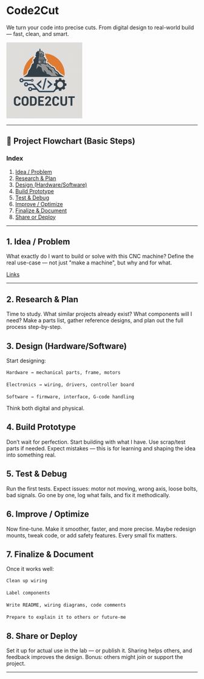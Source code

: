 # Code2Cut  
We turn your code into precise cuts. From digital design to real-world build — fast, clean, and smart.


<img src="logo/3.png" alt="Logo" width="200"/>



---

## 📘 Project Flowchart (Basic Steps)

### Index  
1. [Idea / Problem](#1-idea--problem)  
2. [Research & Plan](#2-research--plan)  
3. [Design (Hardware/Software)](#3-design-hardwaresoftware)  
4. [Build Prototype](#4-build-prototype)  
5. [Test & Debug](#5-test--debug)  
6. [Improve / Optimize](#6-improve--optimize)  
7. [Finalize & Document](#7-finalize--document)  
8. [Share or Deploy](#8-share-or-deploy)

---

## 1. Idea / Problem

What exactly do I want to build or solve with this CNC machine? Define the real use-case — not just "make a machine", but why and for what.


[Links](01_Idea_Problem.md)


---

## 2. Research & Plan

Time to study. What similar projects already exist? What components will I need? Make a parts list, gather reference designs, and plan out the full process step-by-step.

## 3. Design (Hardware/Software)

Start designing:

    Hardware → mechanical parts, frame, motors

    Electronics → wiring, drivers, controller board

    Software → firmware, interface, G-code handling

Think both digital and physical.

## 4. Build Prototype

Don’t wait for perfection. Start building with what I have. Use scrap/test parts if needed. Expect mistakes — this is for learning and shaping the idea into something real.

## 5. Test & Debug

Run the first tests. Expect issues: motor not moving, wrong axis, loose bolts, bad signals. Go one by one, log what fails, and fix it methodically.

## 6. Improve / Optimize

Now fine-tune. Make it smoother, faster, and more precise. Maybe redesign mounts, tweak code, or add safety features. Every small fix matters.

## 7. Finalize & Document

Once it works well:

    Clean up wiring

    Label components

    Write README, wiring diagrams, code comments

    Prepare to explain it to others or future-me

## 8. Share or Deploy

Set it up for actual use in the lab — or publish it. Sharing helps others, and feedback improves the design. Bonus: others might join or support the project.

---
